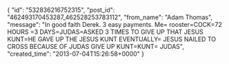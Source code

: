  {
   "id": "532836216752315",
   "post_id": "462493170453287_462528253783112",
   "from_name": "Adam Thomas",
   "message": "In good faith Derek. 3 easy payments. Me= rooster=COCK=72 HOURS =3 DAYS=JUDAS=ASKED 3 TIMES TO GIVE UP THAT JESUS KUNT=HE GAVE UP THE JESUS KUNT EVENTUALLY= JESUS NAILED TO CROSS BECAUSE OF JUDAS GIVE UP KUNT=KUNT= JUDAS",
   "created_time": "2013-07-04T15:26:58+0000"
 }
